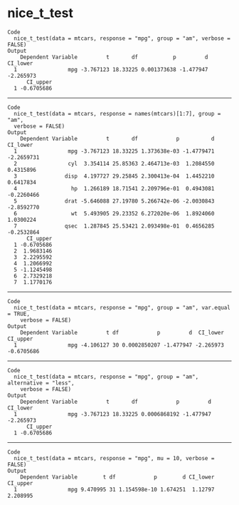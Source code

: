 # nice_t_test

    Code
      nice_t_test(data = mtcars, response = "mpg", group = "am", verbose = FALSE)
    Output
        Dependent Variable         t       df           p         d  CI_lower
      1                mpg -3.767123 18.33225 0.001373638 -1.477947 -2.265973
          CI_upper
      1 -0.6705686

---

    Code
      nice_t_test(data = mtcars, response = names(mtcars)[1:7], group = "am",
      verbose = FALSE)
    Output
        Dependent Variable         t       df            p          d   CI_lower
      1                mpg -3.767123 18.33225 1.373638e-03 -1.4779471 -2.2659731
      2                cyl  3.354114 25.85363 2.464713e-03  1.2084550  0.4315896
      3               disp  4.197727 29.25845 2.300413e-04  1.4452210  0.6417834
      4                 hp  1.266189 18.71541 2.209796e-01  0.4943081 -0.2260466
      5               drat -5.646088 27.19780 5.266742e-06 -2.0030843 -2.8592770
      6                 wt  5.493905 29.23352 6.272020e-06  1.8924060  1.0300224
      7               qsec  1.287845 25.53421 2.093498e-01  0.4656285 -0.2532864
          CI_upper
      1 -0.6705686
      2  1.9683146
      3  2.2295592
      4  1.2066992
      5 -1.1245498
      6  2.7329218
      7  1.1770176

---

    Code
      nice_t_test(data = mtcars, response = "mpg", group = "am", var.equal = TRUE,
        verbose = FALSE)
    Output
        Dependent Variable         t df            p         d  CI_lower   CI_upper
      1                mpg -4.106127 30 0.0002850207 -1.477947 -2.265973 -0.6705686

---

    Code
      nice_t_test(data = mtcars, response = "mpg", group = "am", alternative = "less",
        verbose = FALSE)
    Output
        Dependent Variable         t       df            p         d  CI_lower
      1                mpg -3.767123 18.33225 0.0006868192 -1.477947 -2.265973
          CI_upper
      1 -0.6705686

---

    Code
      nice_t_test(data = mtcars, response = "mpg", mu = 10, verbose = FALSE)
    Output
        Dependent Variable        t df            p        d CI_lower CI_upper
      1                mpg 9.470995 31 1.154598e-10 1.674251  1.12797 2.208995

